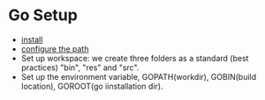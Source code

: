 # Go Setup

* [install](https://golang.org/dl/)
* [configure the path](https://golang.org/dl/)
* Set up workspace: we create three folders as a standard (best practices) "bin", "res" and "src".
* Set up the environment variable, GOPATH(workdir), GOBIN(build location), GOROOT(go iinstallation dir).
